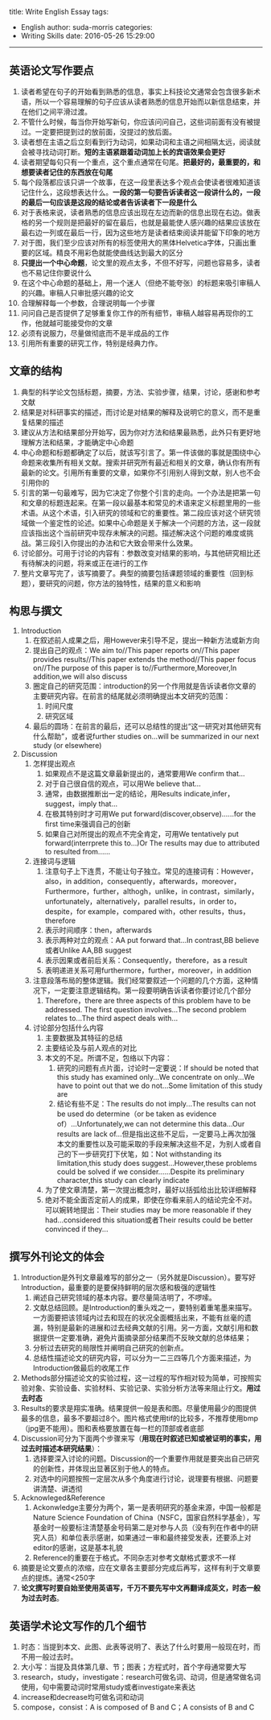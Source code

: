 title: Write English Essay
tags:
  - English
author: suda-morris
categories:
  - Writing Skills
date: 2016-05-26 15:29:00
---
## 英语论文写作要点
1. 读者希望在句子的开始看到熟悉的信息，事实上科技论文通常会包含很多新术语，所以一个容易理解的句子应该从读者熟悉的信息开始而以新信息结束，并在他们之间平滑过渡。
2. 不管什么时候，每当你开始写新句，你应该问问自己，这些词前面有没有被提过。一定要把提到过的放前面，没提过的放后面。
3. 读者想在主语之后立刻看到行为动词，如果动词和主语之间相隔太远，阅读就会被寻找动词打断。**短的主语紧跟着动词加上长的宾语效果会更好**
4. 读者期望每句只有一个重点，这个重点通常在句尾。**把最好的，最重要的，和想要读者记住的东西放在句尾**
5. 每个段落都应该只讲一个故事，在这一段里表达多个观点会使读者很难知道该记住什么，这段想表达什么。**一段的第一句要告诉读者这一段讲什么的，一段的最后一句应该是这段的结论或者告诉读者下一段是什么**
5. 对于表格来说，读者熟悉的信息应该出现在左边而新的信息出现在右边。做表格的另一个规则是把最好的留在最后，也就是最能使人感兴趣的结果应该放在最右边一列或在最后一行，因为这些地方是读者结束阅读并能留下印象的地方
6. 对于图，我们至少应该对所有的标签使用大的黑体Helvetica字体，只画出重要的区域。精良不用彩色就能使曲线达到最大的区分
7. **只提出一个中心命题**，论文里的观点太多，不但不好写，问题也容易多，读者也不易记住你要说什么
8. 在这个中心命题的基础上，用一个迷人（但绝不能夸张）的标题来吸引审稿人的兴趣。审稿人只审批感兴趣的论文
9. 合理解释每一个参数，合理说明每一个步骤
10. 问问自己是否提供了足够重复你工作的所有细节，审稿人越容易再现你的工作，他就越可能接受你的文章
11. 必须有说服力，尽量做彻底而不是半成品的工作
12. 引用所有重要的研究工作，特别是经典力作。

## 文章的结构
1. 典型的科学论文包括标题，摘要，方法、实验步骤，结果，讨论，感谢和参考文献
2. 结果是对科研事实的描述，而讨论是对结果的解释及说明它的意义，而不是重复结果的描述
3. 建议从方法和结果部分开始写，因为你对方法和结果最熟悉，此外只有更好地理解方法和结果，才能确定中心命题
4. 中心命题和标题都确定了以后，就该写引言了。第一件该做的事就是围绕中心命题来收集所有相关文献。搜索并研究所有最近和相关的文章，确认你有所有最新的论文。引用所有重要的文章，如果你不引用别人得到文献，别人也不会引用你的
5. 引言的第一句最难写，因为它决定了你整个引言的走向。一个办法是把第一句和文章的标题连起来。在第一段以最基本和常见的术语来定义标题里用的一些术语。从这个术语，引入研究的领域和它的重要性。第二段应该对这个研究领域做一个鉴定性的论述。如果中心命题是关于解决一个问题的方法，这一段就应该指出这个当前研究中现存未解决的问题。描述解决这个问题的难度或挑战。第三段引入你提出的办法和它大致会带来什么效果。
6. 讨论部分。可用于讨论的内容有：参数改变对结果的影响，与其他研究相比还有待解决的问题，将来或正在进行的工作
7. 整片文章写完了，该写摘要了。典型的摘要包括课题领域的重要性（回到标题），要研究的问题，你方法的独特性，结果的意义和影响

## 构思与撰文
1. Introduction
	1. 在叙述前人成果之后，用However来引导不足，提出一种新方法或新方向
	2. 提出自己的观点：We aim to//This paper reports on//This paper provides results//This paper extends the method//This paper focus on//The purpose of this paper is to//Furthermore,Moreover,In addition,we will also discuss
	3. 圈定自己的研究范围：introduction的另一个作用就是告诉读者你文章的主要研究内容。在前言的结尾就必须明确提出本文研究的范围：
		1. 时间尺度
		2. 研究区域
	4. 最后的圆场：在前言的最后，还可以总结性的提出“这一研究对其他研究有什么帮助”，或者说further studies on...will be summarized in our next study (or elsewhere)
2. Discussion
	1. 怎样提出观点
		1. 如果观点不是这篇文章最新提出的，通常要用We confirm that...
		2. 对于自己很自信的观点，可以用We believe that...
		3. 通常，由数据推断出一定的结论，用Results indicate,infer，suggest，imply that...
		4. 在极其特别时才可用We put forward(discover,observe)......for the first time来强调自己的创新
		5. 如果自己对所提出的观点不完全肯定，可用We tentatively put forward(interrprete this to...)Or The results may due to attributed to resulted from......
	2. 连接词与逻辑
		1. 注意句子上下连贯，不能让句子独立。常见的连接词有：However，also，in addition，consequently，afterwards，moreover，Furthermore，further，althogh，unlike，in contrast，similarly，unfortunately，alternatively，parallel results，in order to，despite，for example，compared with，other results，thus，therefore
		2. 表示时间顺序：then，afterwards
		3. 表示两种对立的观点：AA put forward that...In contrast,BB believe或者Unlike AA,BB suggest
		4. 表示因果或者前后关系：Consequently，therefore，as a result
		5. 表明递进关系可用furthermore，further，moreover，in addition
	3. 注意段落布局的整体逻辑。我们经常要叙述一个问题的几个方面，这种情况下，一定要注意逻辑结构。第一段要明确告诉读者你要讨论几个部分
		1. Therefore，there are three aspects of this problem have to be addressed. The first question involves...The second problem relates to...The third aspect deals with...
	4. 讨论部分包括什么内容
		1. 主要数据及其特征的总结
		2. 主要结论及与前人观点的对比
		3. 本文的不足。所谓不足，包络以下内容：
			1. 研究的问题有点片面，讨论时一定要说：If should be noted that this study has examined only...We concentrate on only...We have to point out that we do not...Some limitation of this study are
			2. 结论有些不足：The results do not imply...The results can not be used do determine（or be taken as evidence of）...Unfortunately,we can not determine this data...Our results are lack of...但是指出这些不足后，一定要马上再次加强本文的重要性以及可能采取的手段来解决这些不足，为别人或者自己的下一步研究打下伏笔，如：Not withstanding its limitation,this study does suggest...However,these problems could be solved if we consider......Despite its preliminary character,this study can clearly indicate
		4. 为了使文章清楚，第一次提出概念时，最好以括弧给出比较详细解释
		5. 绝对不能全面否定前人的成果，即使在你看来前人的结论完全不对。可以婉转地提出：Their studies may be more reasonable if they had...considered this situation或者Their results could be better convinced if they...

## 撰写外刊论文的体会
1. Introduction是外刊文章最难写的部分之一（另外就是Discussion）。要写好Introduction，最重要的是要保持鲜明的层次感和极强的逻辑性
	1. 阐述自己研究领域的基本内容。要尽量简洁明了，不啰嗦。
	2. 文献总结回顾。是Introduction的重头戏之一，要特别着重笔墨来描写。一方面要把该领域内过去和现在的状况全面概括出来，不能有丝毫的遗漏，特别是最新的进展和过去经典文献的引用。另一方面，文献引用和数据提供一定要准确，避免片面摘录部分结果而不反映文献的总体结果；
	3. 分析过去研究的局限性并阐明自己研究的创新点。
	4. 总结性描述论文的研究内容，可以分为一二三四等几个方面来描述，为Introduction做最后的收尾工作
2. Methods部分描述论文的实验过程，这一过程的写作相对较为简单，可按照实验对象、实验设备、实验材料、实验记录、实验分析方法等来阻止行文。**用过去时态**
3. Results的要求是翔实准确。结果提供一般是表和图。尽量使用最少的图提供最多的信息，最多不要超过8个。图片格式使用tif的比较多，不推荐使用bmp（jpg更不能用）。图和表格要放置在每一栏的顶部或者底部
4. Discussion可分为下面两个步骤来写（**用现在时叙述已知或被证明的事实，用过去时描述本研究结果**）：
	1. 选择要深入讨论的问题。Discussion的一个重要作用就是要突出自己研究的创新性，并体现出显著区别于他人的特点。
	2. 对选中的问题按照一定层次从多个角度进行讨论，说理要有根据、问题要讲清楚、讲透彻
5. Acknowleged&Reference
	1. Ackonwledge主要分为两个，第一是表明研究的基金来源，中国一般都是Nature Science Foundation of China（NSFC，国家自然科学基金），写基金时一般要标注清楚基金号码第二是对参与人员（没有列在作者中的研究人员）和单位表示感谢，如果通过一审和最终接受发表，还要添上对editor的感谢，这是基本礼貌
	2. Reference的重要在于格式。不同杂志对参考文献格式要求不一样
6. 摘要是论文要点的浓缩，应在文章各主要部分完成后再写，这样有利于文章要点的提炼。通常<250字
7. **论文撰写时要自始至使用英语写，千万不要先写中文再翻译成英文，时态一般为过去时态**。

## 英语学术论文写作的几个细节
1. 时态：当提到本文、此图、此表等说明了、表达了什么时要用一般现在时，而不用一般过去时。
2. 大小写：当提及具体第几章、节；图表；方程式时，首个字母通常要大写
3. research，study，investigate：research可做名词、动词，但是通常做名词使用，句中需要动词时常用study或者investigate来表达
4. increase和decrease均可做名词和动词
5. compose，consist：A is composed of B and C；A consists of B and C